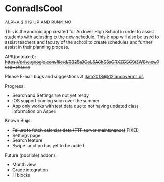# ConradIsCool

ALPHA 2.0 IS UP AND RUNNING

This is the android app created for Andover High School in order to assist students with adjusting to the new schedule. This is app will also be used to assist teachers and faculty of the school to create schedules and further assist in their planning process.

APK(outdated): ~~https://drive.google.com/file/d/0B25a9GoL5A8hS3pGRXZGSG9tZW8/view?usp=sharing~~

Please E-mail bugs and suggestions at jkim2018@k12.andoverma.us

Progress:
- Search and Settings are not yet ready
- iOS support coming soon over the summer
- App only works with test data due to not having updated class information on Aspen

Known Bugs:
- ~~Failure to fetch calendar data (FTP server maintenance)~~ FIXED
- Settings page
- Search feature
- Swipe function has yet to be added

Future (possible) addons:
- Month view
- Grade integration
- H blocks